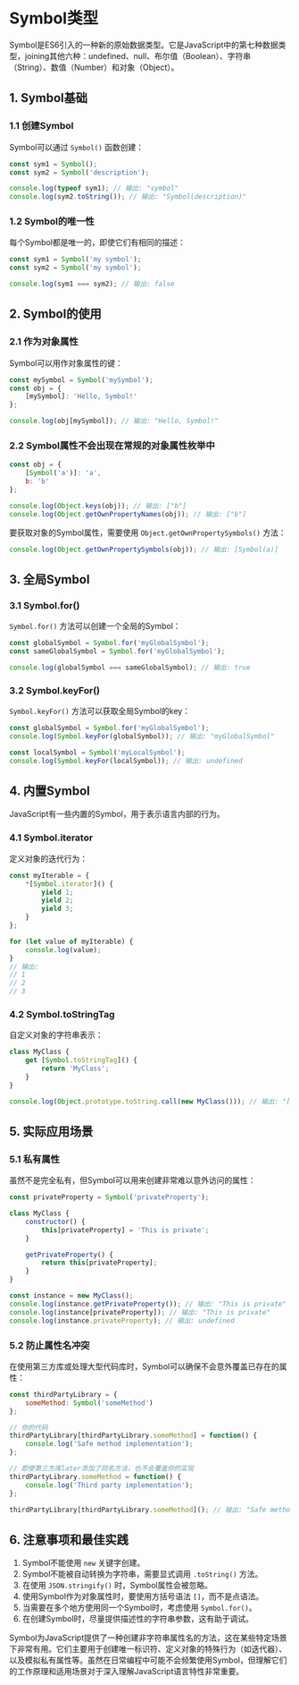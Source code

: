 # Symbol类型

Symbol是ES6引入的一种新的原始数据类型。它是JavaScript中的第七种数据类型，joining其他六种：undefined、null、布尔值（Boolean）、字符串（String）、数值（Number）和对象（Object）。

## 1. Symbol基础

### 1.1 创建Symbol

Symbol可以通过 `Symbol()` 函数创建：

```javascript
const sym1 = Symbol();
const sym2 = Symbol('description');

console.log(typeof sym1); // 输出: "symbol"
console.log(sym2.toString()); // 输出: "Symbol(description)"
```

### 1.2 Symbol的唯一性

每个Symbol都是唯一的，即使它们有相同的描述：

```javascript
const sym1 = Symbol('my symbol');
const sym2 = Symbol('my symbol');

console.log(sym1 === sym2); // 输出: false
```

## 2. Symbol的使用

### 2.1 作为对象属性

Symbol可以用作对象属性的键：

```javascript
const mySymbol = Symbol('mySymbol');
const obj = {
    [mySymbol]: 'Hello, Symbol!'
};

console.log(obj[mySymbol]); // 输出: "Hello, Symbol!"
```

### 2.2 Symbol属性不会出现在常规的对象属性枚举中

```javascript
const obj = {
    [Symbol('a')]: 'a',
    b: 'b'
};

console.log(Object.keys(obj)); // 输出: ["b"]
console.log(Object.getOwnPropertyNames(obj)); // 输出: ["b"]
```

要获取对象的Symbol属性，需要使用 `Object.getOwnPropertySymbols()` 方法：

```javascript
console.log(Object.getOwnPropertySymbols(obj)); // 输出: [Symbol(a)]
```

## 3. 全局Symbol

### 3.1 Symbol.for()

`Symbol.for()` 方法可以创建一个全局的Symbol：

```javascript
const globalSymbol = Symbol.for('myGlobalSymbol');
const sameGlobalSymbol = Symbol.for('myGlobalSymbol');

console.log(globalSymbol === sameGlobalSymbol); // 输出: true
```

### 3.2 Symbol.keyFor()

`Symbol.keyFor()` 方法可以获取全局Symbol的key：

```javascript
const globalSymbol = Symbol.for('myGlobalSymbol');
console.log(Symbol.keyFor(globalSymbol)); // 输出: "myGlobalSymbol"

const localSymbol = Symbol('myLocalSymbol');
console.log(Symbol.keyFor(localSymbol)); // 输出: undefined
```

## 4. 内置Symbol

JavaScript有一些内置的Symbol，用于表示语言内部的行为。

### 4.1 Symbol.iterator

定义对象的迭代行为：

```javascript
const myIterable = {
    *[Symbol.iterator]() {
        yield 1;
        yield 2;
        yield 3;
    }
};

for (let value of myIterable) {
    console.log(value);
}
// 输出:
// 1
// 2
// 3
```

### 4.2 Symbol.toStringTag

自定义对象的字符串表示：

```javascript
class MyClass {
    get [Symbol.toStringTag]() {
        return 'MyClass';
    }
}

console.log(Object.prototype.toString.call(new MyClass())); // 输出: "[object MyClass]"
```

## 5. 实际应用场景

### 5.1 私有属性

虽然不是完全私有，但Symbol可以用来创建非常难以意外访问的属性：

```javascript
const privateProperty = Symbol('privateProperty');

class MyClass {
    constructor() {
        this[privateProperty] = 'This is private';
    }

    getPrivateProperty() {
        return this[privateProperty];
    }
}

const instance = new MyClass();
console.log(instance.getPrivateProperty()); // 输出: "This is private"
console.log(instance[privateProperty]); // 输出: "This is private"
console.log(instance.privateProperty); // 输出: undefined
```

### 5.2 防止属性名冲突

在使用第三方库或处理大型代码库时，Symbol可以确保不会意外覆盖已存在的属性：

```javascript
const thirdPartyLibrary = {
    someMethod: Symbol('someMethod')
};

// 你的代码
thirdPartyLibrary[thirdPartyLibrary.someMethod] = function() {
    console.log('Safe method implementation');
};

// 即使第三方库later添加了同名方法，也不会覆盖你的实现
thirdPartyLibrary.someMethod = function() {
    console.log('Third party implementation');
};

thirdPartyLibrary[thirdPartyLibrary.someMethod](); // 输出: "Safe method implementation"
```

## 6. 注意事项和最佳实践

1. Symbol不能使用 `new` 关键字创建。
2. Symbol不能被自动转换为字符串，需要显式调用 `.toString()` 方法。
3. 在使用 `JSON.stringify()` 时，Symbol属性会被忽略。
4. 使用Symbol作为对象属性时，要使用方括号语法 `[]`，而不是点语法。
5. 当需要在多个地方使用同一个Symbol时，考虑使用 `Symbol.for()`。
6. 在创建Symbol时，尽量提供描述性的字符串参数，这有助于调试。

Symbol为JavaScript提供了一种创建非字符串属性名的方法，这在某些特定场景下非常有用。它们主要用于创建唯一标识符、定义对象的特殊行为（如迭代器）、以及模拟私有属性等。虽然在日常编程中可能不会频繁使用Symbol，但理解它们的工作原理和适用场景对于深入理解JavaScript语言特性非常重要。

